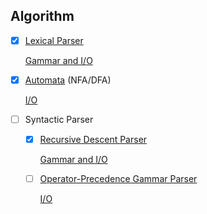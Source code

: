 ## Algorithm

- [x] [Lexical Parser](LexParser/LexParser.h)

    [Gammar and I/O](LexParser/README.md)

- [x] [Automata](Automata/Automata.h) (NFA/DFA)

    [I/O](Automata/README.md)

- [ ] Syntactic Parser

    - [x] [Recursive Descent Parser](RDP/RDP.h)

        [Gammar and I/O](RDP/README.md)

    - [ ] [Operator-Precedence Gammar Parser](OPG/OPG.h)

        [I/O](OPG/README.md)
